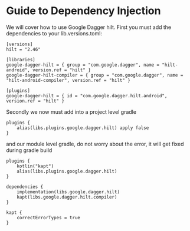 # Guide to Dependency Injection

We will cover how to use Google Dagger hilt. First you must add the dependencies to your lib.versions.toml:

```
[versions]
hilt = "2.46"

[libraries]
google-dagger-hilt = { group = "com.google.dagger", name = "hilt-android", version.ref = "hilt" }
google-dagger-hilt-compiler = { group = "com.google.dagger", name = "hilt-android-compiler", version.ref = "hilt" }

[plugins]
google-dagger-hilt = { id = "com.google.dagger.hilt.android", version.ref = "hilt" }
```

Secondly we now must add into a project level gradle
```
plugins {
    alias(libs.plugins.google.dagger.hilt) apply false
}
```
and our module level gradle, do not worry about the error, it will get fixed during gradle build
```
plugins {
    kotlin("kapt")
    alias(libs.plugins.google.dagger.hilt)
}

dependencies {
    implementation(libs.google.dagger.hilt)
    kapt(libs.google.dagger.hilt.compiler)
}

kapt {
    correctErrorTypes = true
}
```
